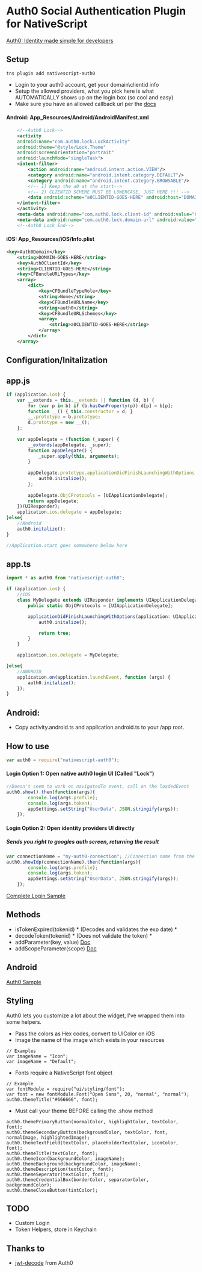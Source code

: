 # Auth0 Social Authentication Plugin for NativeScript

[Auth0: Identity made simple for developers](https://auth0.com)

## Setup
``` terminal
tns plugin add nativescript-auth0
```

- Login to your auth0 account, get your domain\clientid info
- Setup the allowed providers, what you pick here is what AUTOMATICALLY shows up on the login box (so cool and easy)
- Make sure you have an allowed callback url per the [docs](https://auth0.com/docs/quickstart/native-mobile/ios-objc/aspnet-webapi#before-starting)

#### Android: App_Resources/Android/AndroidManifest.xml
``` xml
	<!--Auth0 Lock-->
	<activity
	android:name="com.auth0.lock.LockActivity"
	android:theme="@style/Lock.Theme"
	android:screenOrientation="portrait"
	android:launchMode="singleTask">
	<intent-filter>
		<action android:name="android.intent.action.VIEW"/>
		<category android:name="android.intent.category.DEFAULT"/>
		<category android:name="android.intent.category.BROWSABLE"/>
		<!-- 1) Keep the a0 at the start-->
        <!-- 2) CLIENTID SCHEME MUST BE LOWERCASE, JUST HERE !!! -->
		<data android:scheme="a0CLIENTID-GOES-HERE" android:host="DOMAIN-GOES-HERE"/>
	</intent-filter>
	</activity>
	<meta-data android:name="com.auth0.lock.client-id" android:value="CLIENTID-GOES-HERE"/> <!-- ClientID here should be as you see it in your auth0 dash -->
	<meta-data android:name="com.auth0.lock.domain-url" android:value="DOMAIN-GOES-HERE"/>
	<!--Auth0 Lock End-->
```

#### iOS: App_Resources/iOS/Info.plist 
``` xml
<key>Auth0Domain</key>
    <string>DOMAIN-GOES-HERE</string>
    <key>Auth0ClientId</key>
    <string>CLIENTID-GOES-HERE</string>
    <key>CFBundleURLTypes</key>
    <array>
        <dict>
            <key>CFBundleTypeRole</key>
            <string>None</string>
            <key>CFBundleURLName</key>
            <string>auth0</string>
            <key>CFBundleURLSchemes</key>
            <array>
                <string>a0CLIENTID-GOES-HERE</string>
            </array>
        </dict>
    </array>
```

## Configuration/Initalization 

## app.js 
``` js
if (application.ios) {
    var __extends = this.__extends || function (d, b) {
        for (var p in b) if (b.hasOwnProperty(p)) d[p] = b[p];
        function __() { this.constructor = d; }
        __.prototype = b.prototype;
        d.prototype = new __();
    };
    
    var appDelegate = (function (_super) {
        __extends(appDelegate, _super);
        function appDelegate() {
            _super.apply(this, arguments);
        }
        
        appDelegate.prototype.applicationDidFinishLaunchingWithOptions = function (application, launchOptions) {
            auth0.initalize();
        };
        
        appDelegate.ObjCProtocols = [UIApplicationDelegate];
        return appDelegate;
    })(UIResponder);
    application.ios.delegate = appDelegate;
}else{
    //Android
    auth0.initalize();
}

//Application.start goes somewhere below here
```

## app.ts
``` typescript
import * as auth0 from "nativescript-auth0";

if (application.ios) {
    //iOS
    class MyDelegate extends UIResponder implements UIApplicationDelegate {
        public static ObjCProtocols = [UIApplicationDelegate];

        applicationDidFinishLaunchingWithOptions(application: UIApplication, launchOptions: NSDictionary): boolean {
            auth0.initalize();

            return true;
        }
    }

    application.ios.delegate = MyDelegate;

}else{
    //ANDROID
    application.on(application.launchEvent, function (args) {
        auth0.initalize();
    });
}
```

## Android: 
- Copy activity.android.ts and application.android.ts to your /app root.

## How to use 
``` js
var auth0 = require("nativescript-auth0");
```

#### Login Option 1: Open native auth0 login UI (Called "Lock") 
``` js
//Doesn't seem to work on navigatedTo event, call on the loadedEvent
auth0.show().then(function(args){
		console.log(args.profile);
		console.log(args.token);
        appSettings.setString("UserData", JSON.stringify(args));
	});
```


#### Login Option 2: Open identity providers UI directly 
##### Sends you right to googles auth screen, returning the result 

``` js
var connectionName = "my-auth0-connection"; //Connection name from the auth0 backend
auth0.showIdp(connectionName).then(function(args){
		console.log(args.profile);
		console.log(args.token);
        appSettings.setString("UserData", JSON.stringify(args));
	});
```

[Complete Login Sample](https://github.com/sitefinitysteve/nativescript-auth0/blob/master/demo/app/login.js)

## Methods ##
* isTokenExpired(tokenid) * (Decodes and validates the exp date) *
* decodeToken(tokenid) * (Does not validate the token) *
* addParameter(key, value) [Doc](https://auth0.com/docs/libraries/lock-ios/sending-authentication-parameters)
* addScopeParameter(scope) [Doc](https://auth0.com/docs/libraries/lock-ios/sending-authentication-parameters)


## Android

[Auth0 Sample](https://auth0.com/docs/quickstart/native-mobile/android/aspnet-webapi#3-initialize-lock)

## Styling

Auth0 lets you customize a lot about the widget, I've wrapped them into some helpers.  
* Pass the colors as Hex codes, convert to UIColor on iOS
* Image the name of the image which exists in your resources
```
// Examples
var imageName = "Icon";
var imageName = "Default";
```
* Fonts require a NativeScript font object
```
// Example
var fontModule = require("ui/styling/font");
var font = new fontModule.Font("Open Sans", 20, "normal", "normal");
auth0.themeTitle("#666666", font);
```
* Must call your theme BEFORE calling the .show method

```
auth0.themePrimaryButton(normalColor, highlightColor, textColor, font);
auth0.themeSecondaryButton(backgroundColor, textColor, font, normalImage, highlightedImage);
auth0.themeTextField(textColor, placeholderTextColor, iconColor, font);
auth0.themeTitle(textColor, font);
auth0.themeIcon(backgroundColor, imageName);
auth0.themeBackground(backgroundColor, imageName);
auth0.themeDescription(textColor, font);
auth0.themeSeperator(textColor, font);
auth0.themeCredentialBox(borderColor, separatorColor, backgroundColor);
auth0.themeCloseButton(tintColor);
```

## TODO
* Custom Login
* Token Helpers, store in Keychain

## Thanks to
* [jwt-decode](https://www.npmjs.com/package/jwt-decode) from Auth0